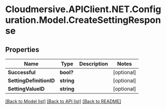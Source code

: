 # Cloudmersive.APIClient.NET.Configuration.Model.CreateSettingResponse
## Properties

Name | Type | Description | Notes
------------ | ------------- | ------------- | -------------
**Successful** | **bool?** |  | [optional] 
**SettingDefinitionID** | **string** |  | [optional] 
**SettingValueID** | **string** |  | [optional] 

[[Back to Model list]](../README.md#documentation-for-models) [[Back to API list]](../README.md#documentation-for-api-endpoints) [[Back to README]](../README.md)

